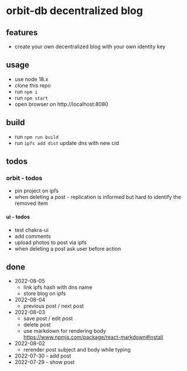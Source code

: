 # orbit-db decentralized blog
## features
- create your own decentralized blog with your own identity key

## usage
- use node 18.x
- clone this repo 
- run ``npm i``
- run ``npm start``
- open browser on http://localhost:8080

## build 
- run ``npm run build``
- run ``ìpfs add dist`` update dns with new cid 

## todos
### orbit - todos
- pin project on ipfs
- when deleting a post - replication is informed but hard to identify the removed item

#### ui - todos
- test chakra-ui 
- add comments
- upload photos to post via ipfs
- when deleting a post ask user before action

## done
- 2022-08-05
    - link ipfs hash with dns name
    - store blog on ipfs 
- 2022-08-04
    - previous post / next post 
- 2022-08-03
    - save post / edit post
    - delete post
    - use markdown for rendering body https://www.npmjs.com/package/react-markdown#install
- 2022-08-02 
    - rerender post subject and body while typing 
- 2022-07-30 - add post
- 2022-07-29 - show post